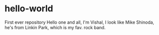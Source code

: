 # hello-world
First ever repository
Hello one and all,
I'm Vishal, I look like Mike Shinoda, he's from Linkin Park, which is my fav. rock band.
